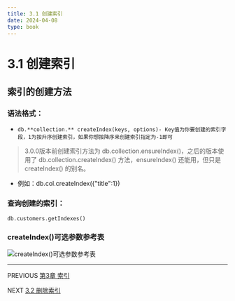 ```yaml
---
title: 3.1 创建索引
date: 2024-04-08
type: book
---
```

# 3.1 创建索引
## 索引的创建方法
### 语法格式：
- `db.**collection.** createIndex(keys, options)- Key值为你要创建的索引字段，1为按升序创建索引，如果你想按降序来创建索引指定为-1即可`


 >3.0.0版本前创建索引方法为 db.collection.ensureIndex()，之后的版本使用了 db.collection.createIndex() 方法，ensureIndex() 还能用，但只是 createIndex() 的别名。
 
 - 例如：db.col.createIndex({"title":1})
### 查询创建的索引：
`db.customers.getIndexes()`

### createIndex()可选参数参考表
![createIndex()可选参数参考表](https://github.com/pipipanini/starter-hugo-academic/blob/main/content/courses/BigDataStorage/chapter3/images/%E5%9B%BE%E7%89%871.png)
 

---
PREVIOUS
[第3章 索引](https://github.com/pipipanini/starter-hugo-academic/blob/main/content/courses/BigDataStorage/chapter3/_index.md "第3章 索引")

NEXT
[3.2 删除索引](https://github.com/pipipanini/starter-hugo-academic/blob/main/content/courses/BigDataStorage/chapter3/3.2.md "3.2 删除索引")
